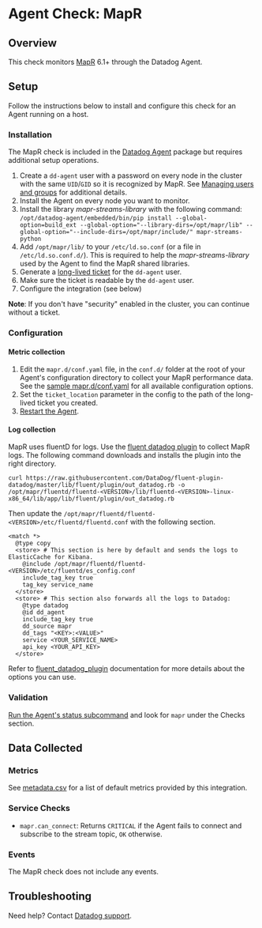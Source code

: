 # Agent Check: MapR

## Overview

This check monitors [MapR][1] 6.1+ through the Datadog Agent.

## Setup

Follow the instructions below to install and configure this check for an Agent running on a host.

### Installation

The MapR check is included in the [Datadog Agent][2] package but requires additional setup operations.

1. Create a `dd-agent` user with a password on every node in the cluster with the same `UID`/`GID` so it is recognized by MapR. See [Managing users and groups][10] for additional details.
2. Install the Agent on every node you want to monitor.
3. Install the library *mapr-streams-library* with the following command: `/opt/datadog-agent/embedded/bin/pip install --global-option=build_ext --global-option="--library-dirs=/opt/mapr/lib" --global-option="--include-dirs=/opt/mapr/include/" mapr-streams-python`
4. Add `/opt/mapr/lib/` to your `/etc/ld.so.conf` (or a file in `/etc/ld.so.conf.d/`). This is required to help the *mapr-streams-library* used by the Agent to find the MapR shared libraries.
5. Generate a [long-lived ticket][8] for the `dd-agent` user.
6. Make sure the ticket is readable by the `dd-agent` user.
7. Configure the integration (see below)

**Note**: If you don't have "security" enabled in the cluster, you can continue without a ticket.


### Configuration
#### Metric collection

1. Edit the `mapr.d/conf.yaml` file, in the `conf.d/` folder at the root of your Agent's configuration directory to collect your MapR performance data. See the [sample mapr.d/conf.yaml][3] for all available configuration options.
2. Set the `ticket_location` parameter in the config to the path of the long-lived ticket you created.
3. [Restart the Agent][4].

#### Log collection

MapR uses fluentD for logs. Use the [fluent datadog plugin][11] to collect MapR logs.
The following command downloads and installs the plugin into the right directory.

`curl https://raw.githubusercontent.com/DataDog/fluent-plugin-datadog/master/lib/fluent/plugin/out_datadog.rb -o /opt/mapr/fluentd/fluentd-<VERSION>/lib/fluentd-<VERSION>-linux-x86_64/lib/app/lib/fluent/plugin/out_datadog.rb`

Then update the `/opt/mapr/fluentd/fluentd-<VERSION>/etc/fluentd/fluentd.conf` with the following section.

```
<match *>
  @type copy
  <store> # This section is here by default and sends the logs to ElasticCache for Kibana.
    @include /opt/mapr/fluentd/fluentd-<VERSION>/etc/fluentd/es_config.conf
    include_tag_key true
    tag_key service_name
  </store>
  <store> # This section also forwards all the logs to Datadog:
    @type datadog
    @id dd_agent
    include_tag_key true
    dd_source mapr
    dd_tags "<KEY>:<VALUE>"
    service <YOUR_SERVICE_NAME>
    api_key <YOUR_API_KEY>
  </store>
```

Refer to [fluent_datadog_plugin][11] documentation for more details about the options you can use.


### Validation

[Run the Agent's status subcommand][5] and look for `mapr` under the Checks section.

## Data Collected

### Metrics

See [metadata.csv][13] for a list of default metrics provided by this integration.

### Service Checks

- `mapr.can_connect`:
Returns `CRITICAL` if the Agent fails to connect and subscribe to the stream topic, `OK` otherwise.

### Events

The MapR check does not include any events.

## Troubleshooting

Need help? Contact [Datadog support][6].

[1]: https://mapr.com
[2]: https://app.datadoghq.com/account/settings#agent
[3]: https://github.com/DataDog/integrations-core/blob/master/mapr/datadog_checks/mapr/data/conf.yaml.example
[4]: https://docs.datadoghq.com/agent/guide/agent-commands/?tab=agentv6#start-stop-and-restart-the-agent
[5]: https://docs.datadoghq.com/agent/guide/agent-commands/?tab=agentv6#agent-status-and-information
[6]: https://docs.datadoghq.com/help
[7]: https://mapr.com/docs/61/MapR_Streams/MapRStreamsPythonExample.html
[8]: https://mapr.com/docs/61/SecurityGuide/GeneratingServiceTicket.html
[9]: https://mapr.com/docs/60/MapR_Streams/MapRStreamCAPISetup.html
[10]: https://mapr.com/docs/61/AdministratorGuide/c-managing-users-and-groups.html
[11]: https://www.rubydoc.info/gems/fluent-plugin-datadog
[12]: https://mapr.com/docs/61/AdvancedInstallation/SettingUptheClient-install-mapr-client.html
[13]: https://github.com/DataDog/integrations-core/blob/master/mapr/metadata.csv
[14]: http://upstart.ubuntu.com/cookbook/#environment-variables
[15]: https://www.freedesktop.org/software/systemd/man/systemd.service.html#Command%20lines

